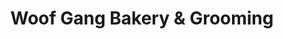 ---
title: "Woof Gang Bakery & Grooming"
url: /melbourne/woof-gang-bakery-und-grooming/
shop: Tiere
---